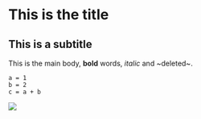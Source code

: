 # This is the title

## This is a subtitle

This is the main body, __bold__ words, _italic_ and ~deleted~.

```
a = 1
b = 2
c = a + b
```

![](https://external-content.duckduckgo.com/iu/?u=https%3A%2F%2Ftse1.mm.bing.net%2Fth%3Fid%3DOIP.csqwf4SPoPR9uxnliOJ0cgHaE8%26pid%3DApi&f=1)
